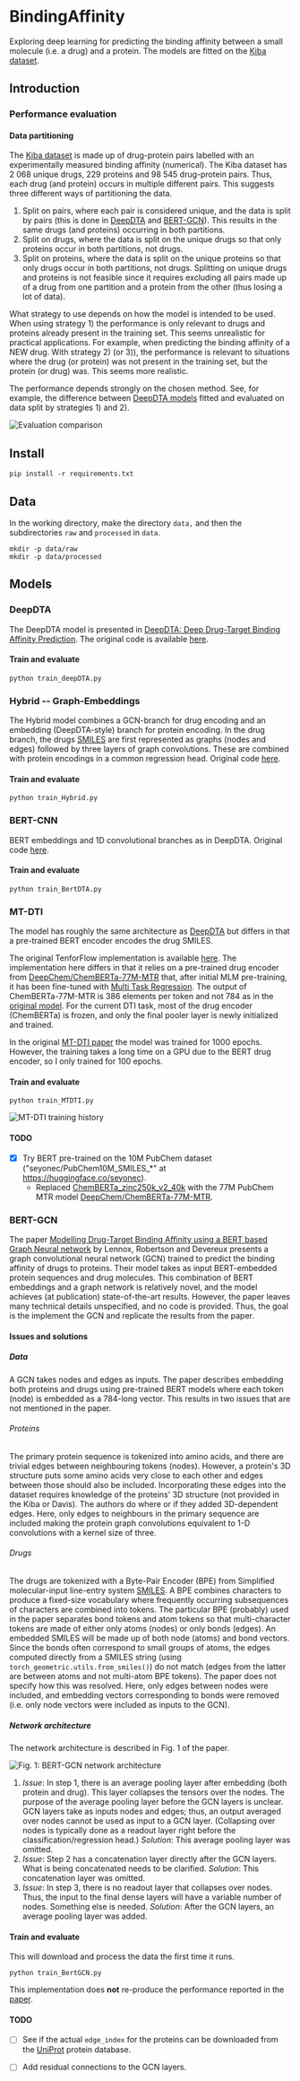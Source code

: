 # BindingAffinity
Exploring deep learning for predicting the binding affinity between a small molecule (i.e. a drug) and a protein. The models are fitted on the [Kiba dataset](https://pubs.acs.org/doi/10.1021/ci400709d).

## Introduction

### Performance evaluation

#### Data partitioning
The [Kiba dataset](https://pubs.acs.org/doi/10.1021/ci400709d) is made up of drug-protein pairs labelled with an experimentally measured binding affinity (numerical). The Kiba dataset has 2 068 unique drugs, 229 proteins and 98 545 drug-protein pairs. Thus, each drug (and protein) occurs in multiple different pairs. This suggests three different ways of partitioning the data. 

 1) Split on pairs, where each pair is considered unique, and the data is split by pairs (this is done in [DeepDTA](https://arxiv.org/abs/1801.10193) and [BERT-GCN](https://openreview.net/pdf?id=Zqf6RGp5lqf)). This results in the same drugs (and proteins) occurring in both partitions. 
 2) Split on drugs, where the data is split on the unique drugs so that only proteins occur in both partitions, not drugs. 
 3) Split on proteins, where the data is split on the unique proteins so that only drugs occur in both partitions, not drugs. Splitting on unique drugs and proteins is not feasible since it requires excluding all pairs made up of a drug from one partition and a protein from the other (thus losing a lot of data).

What strategy to use depends on how the model is intended to be used. When using strategy 1) the performance is only relevant to drugs and proteins already present in the training set. This seems unrealistic for practical applications. For example, when predicting the binding affinity of a NEW drug. With strategy 2) (or 3)), the performance is relevant to situations where the drug (or protein) was not present in the training set, but the protein (or drug) was. This seems more realistic.

The performance depends strongly on the chosen method. See, for example, the difference between [DeepDTA models](https://arxiv.org/abs/1801.10193) fitted and evaluated on data split by strategies 1) and 2).

![Evaluation comparison](fig/history_comparision_DeepDTA.png)

## Install
```termial
pip install -r requirements.txt
```

## Data
In the working directory, make the directory `data,` and then the subdirectories `raw` and `processed` in `data`.
```terminal
mkdir -p data/raw
mkdir -p data/processed
```

## Models

### DeepDTA
The DeepDTA model is presented in [DeepDTA: Deep Drug-Target Binding Affinity Prediction](https://arxiv.org/abs/1801.10193). The original code is available [here](https://github.com/hkmztrk/DeepDTA).

#### Train and evaluate
```terminal
python train_deepDTA.py
```
### Hybrid -- Graph-Embeddings
The Hybrid model combines a GCN-branch for drug encoding and an embedding (DeepDTA-style) branch for protein encoding. In the drug branch, the drugs [SMILES](https://en.wikipedia.org/wiki/Simplified_molecular-input_line-entry_system) are first represented as graphs (nodes and edges) followed by three layers of graph convolutions. These are combined with protein encodings in a common regression head. Original code [here](https://github.com/kalleknast/BindingAffinity).

#### Train and evaluate
```terminal
python train_Hybrid.py
```

### BERT-CNN
BERT embeddings and 1D convolutional branches as in DeepDTA. Original code [here](https://github.com/kalleknast/BindingAffinity). 

#### Train and evaluate
```terminal
python train_BertDTA.py
```

### MT-DTI
The model has roughly the same architecture as [DeepDTA](https://github.com/hkmztrk/DeepDTA) but differs in that a pre-trained BERT encoder encodes the drug SMILES.

The original TenforFlow implementation is available [here](https://github.com/deargen/mt-dti). The implementation here differs in that it relies on a pre-trained drug encoder from [DeepChem/ChemBERTa-77M-MTR](https://huggingface.co/DeepChem) that, after initial MLM pre-training, it has been fine-tuned with [Multi Task Regression](https://arxiv.org/abs/2209.01712). The output of ChemBERTa-77M-MTR is 386 elements per token and not 784 as in the [original model](https://github.com/deargen/mt-dti). For the current DTI task, most of the drug encoder (ChemBERTa) is frozen, and only the final pooler layer is newly initialized and trained.

In the original [MT-DTI paper](https://arxiv.org/abs/1908.06760) the model was trained for 1000 epochs. However, the training takes a long time on a GPU due to the BERT drug encoder, so I only trained for 100 epochs.

#### Train and evaluate
```terminal
python train_MTDTI.py
```

![MT-DTI training history](fig/training_history_MTDTI-zinc250k_epochs62.png)

#### TODO
- [x] Try BERT pre-trained on the 10M PubChem dataset ("seyonec/PubChem10M_SMILES_*" at https://huggingface.co/seyonec).
  - Replaced [ChemBERTa_zinc250k_v2_40k](https://huggingface.co/seyonec/ChemBERTa_zinc250k_v2_40k) with the 77M PubChem MTR model [DeepChem/ChemBERTa-77M-MTR](https://huggingface.co/DeepChem).

### BERT-GCN
The paper [Modelling Drug-Target Binding Affinity using a BERT based Graph Neural network](https://openreview.net/pdf?id=Zqf6RGp5lqf) by Lennox, Robertson and Devereux presents a graph convolutional neural network (GCN) trained to predict the binding affinity of drugs to proteins. Their model takes as input BERT-embedded protein sequences and drug molecules. This combination of BERT embeddings and a graph network is relatively novel, and the model achieves (at publication) state-of-the-art results. However, the paper leaves many technical details unspecified, and no code is provided. Thus, the goal is the implement the GCN and replicate the results from the paper.

#### Issues and solutions

##### Data
A GCN takes nodes and edges as inputs. The paper describes embedding both proteins and drugs using pre-trained BERT models where each token (node) is embedded as a 784-long vector. This results in two issues that are not mentioned in the paper.

###### Proteins

The primary protein sequence is tokenized into amino acids, and there are trivial edges between neighbouring tokens (nodes). However, a protein's 3D structure puts some amino acids very close to each other and edges between those should also be included. Incorporating these edges into the dataset requires knowledge of the proteins' 3D structure (not provided in the Kiba or Davis). The authors do where or if they added 3D-dependent edges. Here, only edges to neighbours in the primary sequence are included making the protein graph convolutions equivalent to 1-D convolutions with a kernel size of three.

###### Drugs

The drugs are tokenized with a Byte-Pair Encoder (BPE) from Simplified molecular-input line-entry system [SMILES](https://en.wikipedia.org/wiki/Simplified_molecular-input_line-entry_system). A BPE combines characters to produce a fixed-size vocabulary where frequently occurring subsequences of characters are combined into tokens. The particular BPE (probably) used in the paper separates bond tokens and atom tokens so that multi-character tokens are made of either only atoms (nodes) or only bonds (edges). An embedded SMILES will be made up of both node (atoms) and bond vectors. Since the bonds often correspond to small groups of atoms, the edges computed directly from a SMILES string (using `torch_geometric.utils.from_smiles()`) do not match (edges from the latter are between atoms and not multi-atom BPE tokens). The paper does not specify how this was resolved. Here, only edges between nodes were included, and embedding vectors corresponding to bonds were removed (i.e. only node vectors were included as inputs to the GCN).

##### Network architecture
The network architecture is described in Fig. 1 of the paper.

![Fig. 1: BERT-GCN network architecture](fig/Graph-BERT-1.png)

 1. *Issue*: In step 1, there is an average pooling layer after embedding (both protein and drug). This layer collapses the tensors over the nodes. The purpose of the average pooling layer before the GCN layers is unclear. GCN layers take as inputs nodes and edges; thus, an output averaged over nodes cannot be used as input to a GCN layer. (Collapsing over nodes is typically done as a readout layer right before the classification/regression head.) *Solution*: This average pooling layer was omitted.
 2. *Issue*: Step 2 has a concatenation layer directly after the GCN layers. What is being concatenated needs to be clarified. *Solution*: This concatenation layer was omitted.
3. *Issue*: In step 3, there is no readout layer that collapses over nodes. Thus, the input to the final dense layers will have a variable number of nodes. Something else is needed. *Solution*: After the GCN layers, an average pooling layer was added.
 

#### Train and evaluate
This will download and process the data the first time it runs.
```terminal
python train_BertGCN.py
```
This implementation does **not** re-produce the performance reported in the [paper](https://openreview.net/pdf?id=Zqf6RGp5lqf).

#### TODO
 - [ ] See if the actual `edge_index` for the proteins can be downloaded from the [UniProt](https://www.uniprot.org/) protein database.
 - [ ] Add residual connections to the GCN layers.

